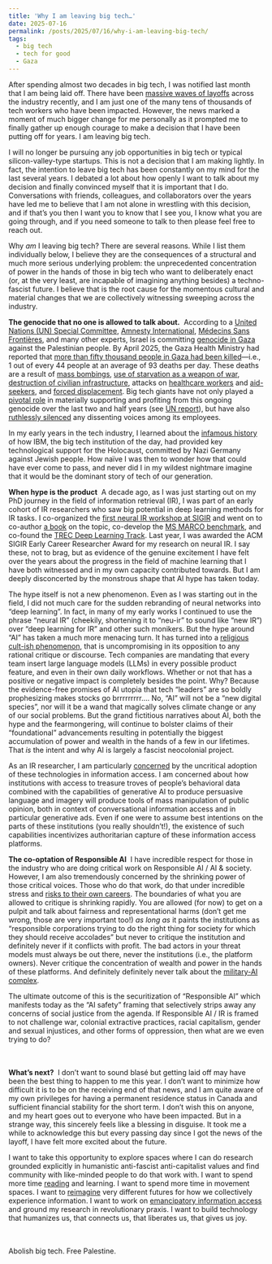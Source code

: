 ```yaml
---
title: 'Why I am leaving big tech…'
date: 2025-07-16
permalink: /posts/2025/07/16/why-i-am-leaving-big-tech/
tags:
  - big tech
  - tech for good
  - Gaza
---
```


After spending almost two decades in big tech, I was notified last month that I am being laid off. There have been [massive waves of layoffs](https://techcrunch.com/2025/07/15/tech-layoffs-2025-list/) across the industry recently, and I am just one of the many tens of thousands of tech workers who have been impacted. However, the news marked a moment of much bigger change for me personally as it prompted me to finally gather up enough courage to make a decision that I have been putting off for years. I am leaving big tech.

I will no longer be pursuing any job opportunities in big tech or typical silicon-valley-type startups. This is not a decision that I am making lightly. In fact, the intention to leave big tech has been constantly on my mind for the last several years. I debated a lot about how openly I want to talk about my decision and finally convinced myself that it is important that I do. Conversations with friends, colleagues, and collaborators over the years have led me to believe that I am not alone in wrestling with this decision, and if that’s you then I want you to know that I see you, I know what you are going through, and if you need someone to talk to then please feel free to reach out.

Why _am_ I leaving big tech? There are several reasons. While I list them individually below, I believe they are the consequences of a structural and much more serious underlying problem: the unprecedented concentration of power in the hands of those in big tech who want to deliberately enact (or, at the very least, are incapable of imagining anything besides) a techno-fascist future. I believe that is the root cause for the momentous cultural and material changes that we are collectively witnessing sweeping across the industry.

**The genocide that no one is allowed to talk about.** &nbsp;According to a [United Nations (UN) Special Committee](https://archive.ph/20250410202716/https://www.un.org/unispal/document/un-special-committee-press-release-19nov24/), [Amnesty International](https://amnesty.ca/wp-content/uploads/2024/12/Amnesty-International-Gaza-Genocide-Report-December-4-2024.pdf), [Médecins Sans Frontières](https://msf.org.uk/issues/gaza-genocide), and many other experts, Israel is committing [genocide in Gaza]( https://en.wikipedia.org/wiki/Gaza_genocide) against the Palestinian people. By April 2025, the Gaza Health Ministry had reported that [more than fifty thousand people in Gaza had been killed](https://www.ochaopt.org/content/reported-impact-snapshot-gaza-strip-3-april-2025)—i.e., 1 out of every 44 people at an average of 93 deaths per day. These deaths are a result of [mass bombings](https://en.wikipedia.org/wiki/Israeli_bombing_of_the_Gaza_Strip), [use of starvation as a weapon of war](https://www.amnesty.org/en/latest/news/2025/07/gaza-evidence-points-to-israels-continued-use-of-starvation-to-inflict-genocide-against-palestinians/), [destruction of civilian infrastructure](https://www.hindrajabfoundation.org/news/targeting-life-itself-israels-systematic-destruction-of-civilian-infrastructure-in-gaza), attacks on [healthcare workers](https://www.msf.org/strikes-raids-and-incursions-year-relentless-attacks-healthcare-palestine) and [aid-seekers]( https://www.haaretz.com/israel-news/2025-06-27/ty-article-magazine/.premium/idf-soldiers-ordered-to-shoot-deliberately-at-unarmed-gazans-waiting-for-humanitarian-aid/00000197-ad8e-de01-a39f-ffbe33780000), and [forced displacement](https://www.hrw.org/report/2024/11/14/hopeless-starving-and-besieged/israels-forced-displacement-palestinians-gaza). Big tech giants have not only played a [pivotal role]( https://www.accessnow.org/gaza-genocide-big-tech/) in materially supporting and profiting from this ongoing genocide over the last two and half years (see [UN report](https://www.aljazeera.com/news/2025/7/1/un-report-lists-companies-complicit-in-israels-genocide-who-are-they)), but have also [ruthlessly silenced](https://www.washingtonpost.com/technology/2025/05/16/silicon-valley-workers-dissent-employment-layoffs-whistleblowers/) any dissenting voices among its employees.

In my early years in the tech industry, I learned about the [infamous history](https://en.wikipedia.org/wiki/IBM_and_the_Holocaust) of how IBM, the big tech institution of the day, had provided key technological support for the Holocaust, committed by Nazi Germany against Jewish people. How naïve I was then to wonder how that could have ever come to pass, and never did I in my wildest nightmare imagine that it would be the dominant story of tech of our generation.

**When hype is the product**  &nbsp;A decade ago, as I was just starting out on my PhD journey in the field of information retrieval (IR), I was part of an early cohort of IR researchers who saw big potential in deep learning methods for IR tasks. I co-organized the [first neural IR workshop at SIGIR](https://bhaskar-mitra.github.io/showpdf/?file=3053408.3053425) and went on to co-author [a book](https://www.nowpublishers.com/article/Details/INR-061) on the topic, co-develop the [MS MARCO benchmark](http://msmarco.org/), and co-found the [TREC Deep Learning Track](https://microsoft.github.io/msmarco/TREC-Deep-Learning). Last year, I was awarded the ACM SIGIR Early Career Researcher Award for my research on neural IR. I say these, not to brag, but as evidence of the genuine excitement I have felt over the years about the progress in the field of machine learning that I have both witnessed and in my own capacity contributed towards. But I am deeply disconcerted by the monstrous shape that AI hype has taken today.

The hype itself is not a new phenomenon. Even as I was starting out in the field, I did not much care for the sudden rebranding of neural networks into “deep learning”. In fact, in many of my early works I continued to use the phrase “neural IR” (cheekily, shortening it to “neu-ir” to sound like “new IR”) over “deep learning for IR” and other such monikers. But the hype around “AI” has taken a much more menacing turn. It has turned into a [religious cult-ish phenomenon](https://www.youtube.com/watch?v=6ovuMoW2EGk), that is uncompromising in its opposition to any rational critique or discourse. Tech companies are mandating that every team insert large language models (LLMs) in every possible product feature, and even in their own daily workflows. Whether or not that has a positive or negative impact is completely besides the point. Why? Because the evidence-free promises of AI utopia that tech “leaders” are so boldly prophesizing makes stocks go brrrrrrrrr…. No, “AI” will not be a “new digital species”, nor will it be a wand that magically solves climate change or any of our social problems. But the grand fictitious narratives about AI, both the hype and the fearmongering, will continue to bolster claims of their “foundational” advancements resulting in potentially the biggest accumulation of power and wealth in the hands of a few in our lifetimes. That _is_ the intent and why AI is largely a fascist neocolonial project.

As an IR researcher, I am particularly [concerned](https://bhaskar-mitra.github.io/showpdf/?file=978-3-031-73147-1_7) by the uncritical adoption of these technologies in information access. I am concerned about how institutions with access to treasure troves of people’s behavioral data combined with the capabilities of generative AI to produce persuasive language and imagery will produce tools of mass manipulation of public opinion, both in context of conversational information access and in particular generative ads. Even if one were to assume best intentions on the parts of these institutions (you really shouldn’t!), the existence of such capabilities incentivizes authoritarian capture of these information access platforms.

**The co-optation of Responsible AI** &nbsp;I have incredible respect for those in the industry who are doing critical work on Responsible AI / AI & society. However, I am also tremendously concerned by the shrinking power of those critical voices. Those who do that work, do that under incredible stress and [risks to their own careers](https://www.washingtonpost.com/technology/2023/03/30/tech-companies-cut-ai-ethics/). The boundaries of what you are allowed to critique is shrinking rapidly. You are allowed (for now) to get on a pulpit and talk about fairness and representational harms (don’t get me wrong, those are very important too!) _as long as_ it paints the institutions as “responsible corporations trying to do the right thing for society for which they should receive accolades” but never to critique the institution and definitely never if it conflicts with profit. The bad actors in your threat models must always be out there, never the institutions (i.e., the platform owners). Never critique the concentration of wealth and power in the hands of these platforms. And definitely definitely never talk about the [military-AI complex](https://www.techpolicy.press/booming-military-spending-on-ai-is-a-windfall-for-tech-and-a-blow-to-democracy/).

The ultimate outcome of this is the securitization of “Responsible AI” which manifests today as the “AI safety” framing that selectively strips away any concerns of social justice from the agenda. If Responsible AI / IR is framed to not challenge war, colonial extractive practices, racial capitalism, gender and sexual injustices, and other forms of oppression, then what are we even trying to do?

<br/><br/>
**What’s next?** &nbsp;I don’t want to sound blasé but getting laid off may have been the best thing to happen to me this year. I don’t want to minimize how difficult it is to be on the receiving end of that news, and I am quite aware of my own privileges for having a permanent residence status in Canada and sufficient financial stability for the short term. I don’t wish this on anyone, and my heart goes out to everyone who have been impacted. But in a strange way, this sincerely feels like a blessing in disguise. It took me a while to acknowledge this but every passing day since I got the news of the layoff, I have felt more excited about the future.

I want to take this opportunity to explore spaces where I can do research grounded explicitly in humanistic anti-fascist anti-capitalist values and find community with like-minded people to do that work with. I want to spend more time [reading](https://bhaskar-mitra.github.io/reading/) and learning. I want to spend more time in movement spaces. I want to [reimagine](https://bhaskar-mitra.github.io/showpdf/?file=19654_Mitra) very different futures for how we collectively experience information. I want to work on [emancipatory information access](https://www.youtube.com/watch?v=wK-nHCg_ZHg) and ground my research in revolutionary praxis. I want to build technology that humanizes us, that connects us, that liberates us, that gives us joy.

<br/><br/>
Abolish big tech. Free Palestine.
